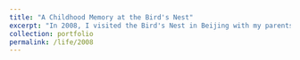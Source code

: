 ```yaml
---
title: "A Childhood Memory at the Bird's Nest"
excerpt: "In 2008, I visited the Bird's Nest in Beijing with my parents.<br/><img src='/images/beijing.jpg'>"
collection: portfolio
permalink: /life/2008
---
```

